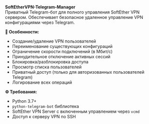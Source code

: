 **SoftEtherVPN-Telegram-Manager**  
Приватный Telegram-бот для полного управления SoftEther VPN сервером. Обеспечивает безопасное удаленное управление VPN конфигурациями через Telegram.

**🔑 Особенности:**
- Создание/удаление VPN пользователей
- Переименование существующих конфигураций
- Ограничение скорости подключений (в Мбит/с)
- Принудительное отключение активных сессий
- Блокировка/разблокировка доступа
- Просмотр списка пользователей
- Приватный доступ (только для авторизованных пользователей Telegram)
- Логирование всех операций

**⚙️ Требования:**
- Python 3.7+
- `python-telegram-bot` библиотека
- SoftEther VPN Server с включенным управлением через `vcmd`
- Доступ к серверу VPN по SSH
